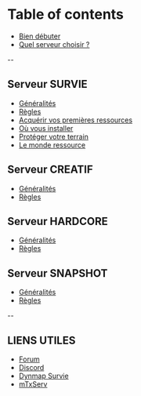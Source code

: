 # Table of contents

* [Bien débuter](README.md)
* [Quel serveur choisir ?](quel-serveur-choisir.md)

--

## Serveur SURVIE
* [Généralités](serveur-survie/generalites.md)
* [Règles](serveur-survie/regles.md)
* [Acquérir vos premières ressources](serveur-survie/acquerir-vos-premieres-ressources.md)
* [Où vous installer](serveur-survie/ou-vous-installer.md)
* [Protéger votre terrain](serveur-survie/proteger-votre-terrain.md)
* [Le monde ressource](serveur-survie/le-monde-ressource.md)

## Serveur CREATIF
* [Généralités](serveur-creatif/generalites.md)
* [Règles](serveur-creatif/regles.md)

## Serveur HARDCORE

* [Généralités](serveur-shardcore/generalites.md)
* [Règles](serveur-shardcore/regles.md)

## Serveur SNAPSHOT

* [Généralités](serveur-snapshot/generalites.md)
* [Règles](serveur-snapshot/regles.md)

--

## LIENS UTILES

* [Forum](https://play-mc.fr/forum)
* [Discord](https://discord.gg)
* [Dynmap Survie](http://map.play-mc.fr)
* [mTxServ](https://mtxserv.com/fr/)

